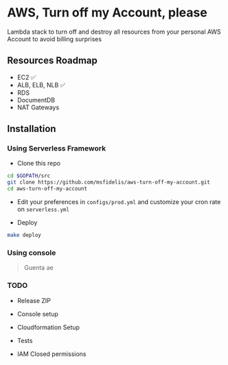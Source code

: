 # AWS, Turn off my Account, please 

Lambda stack to turn off and destroy all resources from your personal AWS Account to avoid billing surprises

## Resources Roadmap

* EC2 :white_check_mark:
* ALB, ELB, NLB :white_check_mark: 
* RDS
* DocumentDB
* NAT Gateways

## Installation

### Using Serverless Framework 

* Clone this repo 

```bash
cd $GOPATH/src
git clone https://github.com/msfidelis/aws-turn-off-my-account.git
cd aws-turn-off-my-account
```

* Edit your preferences in `configs/prod.yml` and customize your cron rate on `serverless.yml`

* Deploy 

```bash
make deploy 
```

### Using console 

> Guenta ae 


### TODO

* Release ZIP 

* Console setup 

* Cloudformation Setup

* Tests 

* IAM Closed permissions
